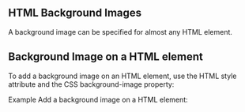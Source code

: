 HTML Background Images
---


A background image can be specified for almost any HTML element.

Background Image on a HTML element
---
To add a background image on an HTML element, use the HTML style attribute and the CSS background-image property:

Example
Add a background image on a HTML element:

<p style="background-image: url('img_girl.jpg');">

